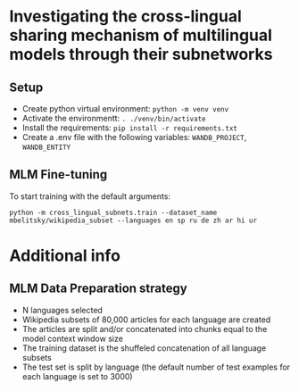 # Investigating the cross-lingual sharing mechanism of multilingual models through their subnetworks

## Setup
- Create python virtual environment: `python -m venv venv`
- Activate the environmentt: `. ./venv/bin/activate`
- Install the requirements: `pip install -r requirements.txt`
- Create a .env file with the following variables: `WANDB_PROJECT`, `WANDB_ENTITY`

## MLM Fine-tuning

To start training with the default arguments:
```
python -m cross_lingual_subnets.train --dataset_name mbelitsky/wikipedia_subset --languages en sp ru de zh ar hi ur
```

# Additional info
## MLM Data Preparation strategy
- N languages selected
- Wikipedia subsets of 80,000 articles for each language are created
- The articles are split and/or concatenated into chunks equal to the model context window size
- The training dataset is the shuffeled concatenation of all language subsets
- The test set is split by language (the default number of test examples for each language is set to 3000)
